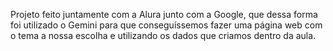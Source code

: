Projeto feito juntamente com a Alura junto com a Google, que dessa forma foi utilizado o Gemini para que conseguíssemos fazer uma página web com o tema a nossa escolha e utilizando os dados que criamos dentro da aula.
